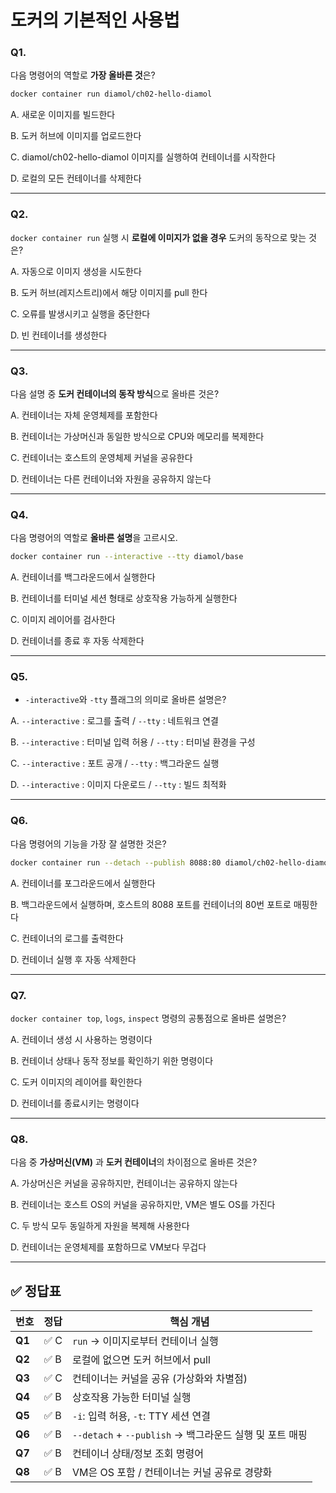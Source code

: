 # 도커의 기본적인 사용법
### **Q1.**

다음 명령어의 역할로 **가장 올바른 것**은?

```bash
docker container run diamol/ch02-hello-diamol

```

A. 새로운 이미지를 빌드한다

B. 도커 허브에 이미지를 업로드한다

C. diamol/ch02-hello-diamol 이미지를 실행하여 컨테이너를 시작한다

D. 로컬의 모든 컨테이너를 삭제한다

---

### **Q2.**

`docker container run` 실행 시 **로컬에 이미지가 없을 경우** 도커의 동작으로 맞는 것은?

A. 자동으로 이미지 생성을 시도한다

B. 도커 허브(레지스트리)에서 해당 이미지를 pull 한다

C. 오류를 발생시키고 실행을 중단한다

D. 빈 컨테이너를 생성한다

---

### **Q3.**

다음 설명 중 **도커 컨테이너의 동작 방식**으로 올바른 것은?

A. 컨테이너는 자체 운영체제를 포함한다

B. 컨테이너는 가상머신과 동일한 방식으로 CPU와 메모리를 복제한다

C. 컨테이너는 호스트의 운영체제 커널을 공유한다

D. 컨테이너는 다른 컨테이너와 자원을 공유하지 않는다

---

### **Q4.**

다음 명령어의 역할로 **올바른 설명**을 고르시오.

```bash
docker container run --interactive --tty diamol/base

```

A. 컨테이너를 백그라운드에서 실행한다

B. 컨테이너를 터미널 세션 형태로 상호작용 가능하게 실행한다

C. 이미지 레이어를 검사한다

D. 컨테이너를 종료 후 자동 삭제한다

---

### **Q5.**

- `-interactive`와 `-tty` 플래그의 의미로 올바른 설명은?

A. `--interactive` : 로그를 출력 / `--tty` : 네트워크 연결

B. `--interactive` : 터미널 입력 허용 / `--tty` : 터미널 환경을 구성

C. `--interactive` : 포트 공개 / `--tty` : 백그라운드 실행

D. `--interactive` : 이미지 다운로드 / `--tty` : 빌드 최적화

---

### **Q6.**

다음 명령어의 기능을 가장 잘 설명한 것은?

```bash
docker container run --detach --publish 8088:80 diamol/ch02-hello-diamol-web

```

A. 컨테이너를 포그라운드에서 실행한다

B. 백그라운드에서 실행하며, 호스트의 8088 포트를 컨테이너의 80번 포트로 매핑한다

C. 컨테이너의 로그를 출력한다

D. 컨테이너 실행 후 자동 삭제한다

---

### **Q7.**

`docker container top`, `logs`, `inspect` 명령의 공통점으로 올바른 설명은?

A. 컨테이너 생성 시 사용하는 명령이다

B. 컨테이너 상태나 동작 정보를 확인하기 위한 명령이다

C. 도커 이미지의 레이어를 확인한다

D. 컨테이너를 종료시키는 명령이다

---

### **Q8.**

다음 중 **가상머신(VM)** 과 **도커 컨테이너**의 차이점으로 올바른 것은?

A. 가상머신은 커널을 공유하지만, 컨테이너는 공유하지 않는다

B. 컨테이너는 호스트 OS의 커널을 공유하지만, VM은 별도 OS를 가진다

C. 두 방식 모두 동일하게 자원을 복제해 사용한다

D. 컨테이너는 운영체제를 포함하므로 VM보다 무겁다

---

## ✅ 정답표

| 번호 | 정답 | 핵심 개념 |
| --- | --- | --- |
| **Q1** | ✅ C | `run` → 이미지로부터 컨테이너 실행 |
| **Q2** | ✅ B | 로컬에 없으면 도커 허브에서 pull |
| **Q3** | ✅ C | 컨테이너는 커널을 공유 (가상화와 차별점) |
| **Q4** | ✅ B | 상호작용 가능한 터미널 실행 |
| **Q5** | ✅ B | `-i`: 입력 허용, `-t`: TTY 세션 연결 |
| **Q6** | ✅ B | `--detach` + `--publish` → 백그라운드 실행 및 포트 매핑 |
| **Q7** | ✅ B | 컨테이너 상태/정보 조회 명령어 |
| **Q8** | ✅ B | VM은 OS 포함 / 컨테이너는 커널 공유로 경량화 |
